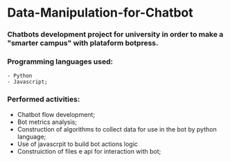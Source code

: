 # Data-Manipulation-for-Chatbot
### Chatbots development project for university in order to make a "smarter campus" with plataform botpress.
### Programming languages used:
    - Python
    - Javascript;
### Performed activities:
  - Chatbot flow development;
  - Bot metrics analysis;
  - Construction of algorithms to collect data for use in the bot by
    python language;
  - Use of javascrpit to build bot actions logic
  - Construiction of files e api for interaction with bot;
